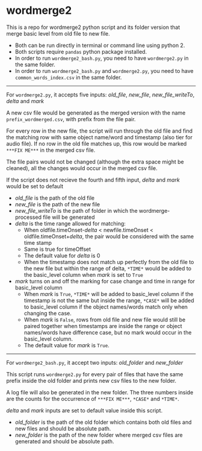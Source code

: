 # wordmerge2

This is a repo for wordmerge2 python script and its folder version that merge basic level from old file to new file. 

- Both can be run directly in terminal or command line using python 2. 
- Both scripts require `pandas` python package installed.
- In order to run `wordmerge2_bash.py`, you need to have `wordmerge2.py` in the same folder. 
- In order to run `wordmerge2_bash.py` and `wordmerge2.py`, you need to have `common_words_index.csv` in the same folder. 
----
For `wordmerge2.py`, it accepts five inputs: *old_file*, *new_file*, *new_file_writeTo*, *delta* and *mark*

A new csv file would be generated as the merged version with the name `prefix_wordmerged.csv`, with prefix from the file pair. 

For every row in the new file, the script will run through the old file and find the matching row with same object name/word and timestamp (also tier for audio file). If no row in the old file matches up, this row would be marked `***FIX ME***` in the merged csv file. 

The file pairs would not be changed (although the extra space might be cleaned), all the changes would occur in the merged csv file. 

If the script does not recieve the fourth and fifth input, *delta* and *mark* would be set to default 

- *old_file* is the path of the old file
- *new_file* is the path of the new file
- *new_file_writeTo* is the path of folder in which the wordmerge-processed file will be generated
- *delta* is the time range allowed for matching: 
  * When oldfile.timeOnset-*delta* < newfile.timeOnset < oldfile.timeOnset+*delta*, the pair would be considered with the same time stamp
  * Same is true for timeOffset
  * The default value for *delta* is 0
  * When the timestamp does not match up perfectly from the old file to the new file but within the range of delta, `*TIME*` would be added to the basic_level column when *mark* is set to `True`
- *mark* turns on and off the marking for case change and time in range for basic_level column
  * When *mark* is `True`, `*TIME*` will be added to basic_level column if the timestamp is not the same but inside the range, `*CASE*` will be added to basic_level column if the object names/words match only when changing the case. 
  * When *mark* is `False`, rows from old file and new file would still be paired together when timestamps are inside the range or object names/words have difference case, but no mark would occur in the basic_level column. 
  * The default value for *mark* is `True`. 
  
---
For `wordmerge2_bash.py`, it accept two inputs: *old_folder* and *new_folder*

This script runs `wordmerge2.py` for every pair of files that have the same prefix inside the old folder and prints new csv files to the new folder. 

A log file will also be generated in the new folder. The three numbers inside are the counts for the occurrence of `***FIX ME***`, `*CASE*` and `*TIME*`. 

*delta* and *mark* inputs are set to default value inside this script. 

- *old_folder* is the path of the old folder which contains both old files and new files and should be absolute path. 
- *new_folder* is the path of the new folder where merged csv files are generated and should be absolute path. 
